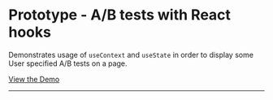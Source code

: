 # Prototype - A/B tests with React hooks

Demonstrates usage of `useContext` and `useState` in order to display some User specified A/B tests on a page.

[View the Demo](https://the0newhoknocks.github.io/prototype.react-hooks-a-b-tests/)

---
